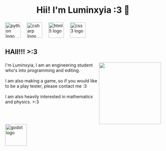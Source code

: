 <h1 align="center">Hii! I'm Luminxyia :3 🩷</h1>

###

<div align="left">
  <img src="https://img.shields.io/badge/Python-3776AB?logo=python&logoColor=white&style=for-the-badge" height="50" alt="python logo"  />
  <img width="12" />
  <img src="https://img.shields.io/badge/C Sharp-239120?logo=csharp&logoColor=white&style=for-the-badge" height="50" alt="csharp logo"  />
  <img width="12" />
  <img src="https://cdn.jsdelivr.net/gh/devicons/devicon/icons/html5/html5-original.svg" height="50" alt="html5 logo"  />
  <img width="12" />
  <img src="https://cdn.jsdelivr.net/gh/devicons/devicon/icons/css3/css3-original.svg" height="50" alt="css3 logo"  />
</div>

###

<h2 align="left">HAII!!! >:3</h2>

###

<img align="right" height="200" src="https://i.pinimg.com/736x/f4/95/14/f495146fbfd359373f6ca69ac2c16327.jpg"  />

###

<p align="left">I'm  Luminxyia, I am an engineering student who's into programming and editing.<br><br>I am also making a game, so if you would like to be a play tester, please contact me :3<br><br>I am also heavily interested in mathematics and physics. >:3</p>

###

<br clear="both">

<div align="left">
  <img src="https://img.shields.io/badge/Godot Engine-478CBF?logo=godotengine&logoColor=white&style=for-the-badge" height="70" alt="godot logo"  />
</div>

###
